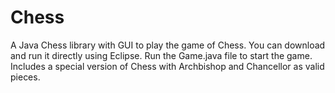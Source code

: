 Chess
=====

A Java Chess library with GUI to play the game of Chess.
You can download and run it directly using Eclipse. Run the Game.java file to start the game.
Includes a special version of Chess with Archbishop and Chancellor as valid pieces. 
